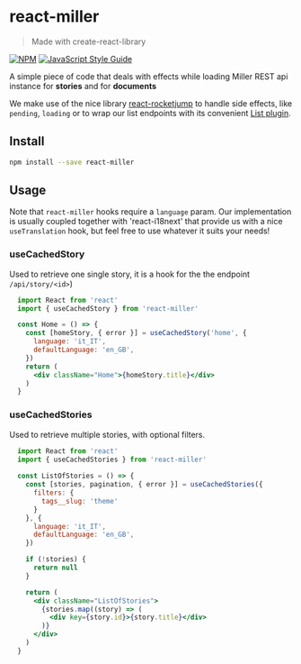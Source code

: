 # react-miller

> Made with create-react-library

[![NPM](https://img.shields.io/npm/v/react-miller.svg)](https://www.npmjs.com/package/react-miller) [![JavaScript Style Guide](https://img.shields.io/badge/code_style-standard-brightgreen.svg)](https://standardjs.com)

A simple piece of code that deals with effects while loading Miller REST api instance for **stories** and for **documents**

We make use of the nice library [react-rocketjump](https://inmagik.github.io/react-rocketjump/docs/quickstart) to handle side effects, like `pending`, `loading` or to wrap our list endpoints with its convenient [List plugin](https://inmagik.github.io/react-rocketjump/docs/plugin-list).

## Install

```bash
npm install --save react-miller
```


## Usage
Note that `react-miller` hooks require a `language` param. Our implementation is usually coupled together with 'react-i18next' that provide us with a nice `useTranslation`
hook, but feel free to use whatever it suits your needs!

### useCachedStory
Used to retrieve one single story, it is a hook for the the endpoint `/api/story/<id>`)

```jsx
  import React from 'react'
  import { useCachedStory } from 'react-miller'

  const Home = () => {
    const [homeStory, { error }] = useCachedStory('home', {
      language: 'it_IT',
      defaultLanguage: 'en_GB',
    })
    return (
      <div className="Home">{homeStory.title}</div>
    )
  }

```

### useCachedStories
Used to retrieve multiple stories, with optional filters.

```jsx
  import React from 'react'
  import { useCachedStories } from 'react-miller'
  
  const ListOfStories = () => {
    const [stories, pagination, { error }] = useCachedStories({
      filters: {
        tags__slug: 'theme'
      }
    }, {
      language: 'it_IT',
      defaultLanguage: 'en_GB',
    })

    if (!stories) {
      return null
    }

    return (
      <div className="ListOfStories">
        {stories.map((story) => (
          <div key={story.id}>{story.title}</div>
        )}
      </div>
    )
  }
